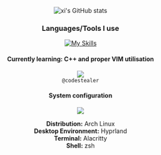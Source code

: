 <div align="center">
  
![xi's GitHub stats](https://github-readme-stats.vercel.app/api?username=pr0xychain&hide=prs,stars&show_icons=true&theme=ayu-mirage)  

### Languages/Tools I use
[![My Skills](https://skillicons.dev/icons?i=cs,py,cpp,html,dotnet,vim,visualstudio,vscode&perline=4&theme=dark)](https://skillicons.dev)    
#### Currently learning: C++ and proper VIM utilisation

<img src="https://skillicons.dev/icons?i=discord">
<br>
<code>@codestealer</code>  

#### System configuration
<img src="https://skillicons.dev/icons?i=linux">  

**Distribution:** Arch Linux  
**Desktop Environment:** Hyprland  
**Terminal:** Alacritty  
**Shell:** zsh

</div>

